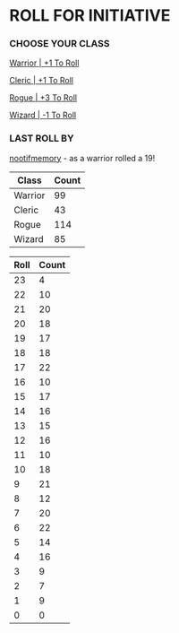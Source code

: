 # ROLL FOR INITIATIVE
### CHOOSE YOUR CLASS

[Warrior | +1 To Roll](https://github.com/benjaminsampica/benjaminsampica/issues/new?title=roll%7Cwarrior&body=Just+click+%27Submit+new+issue%27.)

[Cleric | +1 To Roll](https://github.com/benjaminsampica/benjaminsampica/issues/new?title=roll%7Ccleric&body=Just+click+%27Submit+new+issue%27.)

[Rogue | +3 To Roll](https://github.com/benjaminsampica/benjaminsampica/issues/new?title=roll%7Crogue&body=Just+click+%27Submit+new+issue%27.)

[Wizard | -1 To Roll](https://github.com/benjaminsampica/benjaminsampica/issues/new?title=roll%7Cwizard&body=Just+click+%27Submit+new+issue%27.)
### LAST ROLL BY
[nootifmemory](https://www.github.com/nootifmemory) - as a warrior rolled a 19!

|Class|Count|
|-|-|
|Warrior|99|
|Cleric|43|
|Rogue|114|
|Wizard|85|

|Roll|Count|
|-|-|
|23|4
|22|10
|21|20
|20|18
|19|17
|18|18
|17|22
|16|10
|15|17
|14|16
|13|15
|12|16
|11|10
|10|18
|9|21
|8|12
|7|20
|6|22
|5|14
|4|16
|3|9
|2|7
|1|9
|0|0
